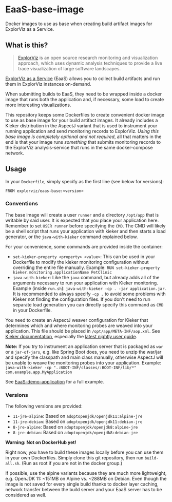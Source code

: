 # EaaS-base-image

Docker images to use as base when creating build artifact images for ExplorViz as a Service.

## What is this?

> [ExplorViz](https://www.explorviz.net/) is an open source research monitoring and visualization approach, which uses dynamic analysis techniques to provide a live trace visualization of large software landscapes. 

[ExplorViz as a Service](https://github.com/Marco01809/EaaS-server) (EaaS) allows you to collect build artifacts and run them in ExplorViz instances on-demand.

When submitting builds to EaaS, they need to be wrapped inside a docker image that runs both the application and, if necessary, some load to create more interesting visualizations.

This repository keeps some Dockerfiles to create convenient docker image to use as base image for your build artifact images. It already includes a Kieker distribution in the AspectJ variant that is used to instrument your running application and send monitoring records to ExplorViz. *Using this base image is completely optional and not required*, all that matters in the end is that your image runs *something* that submits monitoring records to the ExplorViz analysis-service that runs in the same docker-compose network.

## Usage

In your `Dockerfile`, simply specify as the first line (see below for versions):

```
FROM explorviz/eaas-base:<version>
```

### Conventions

The base image will create a user `runner` and a directory `/opt/app` that is writable by said user. It is expected that you place your application here.
Remember to set `USER runner` before specifying the `CMD`. The CMD will likely be a shell script that runs your application with kieker and then starts a load generator, or the `java-with-kieker` command explained below.

For your convenience, some commands are provided inside the container:

- `set-kieker-property <property> <value>`: This can be used in your Dockerfile to modify the kieker monitoring configuration without overriding the entire file manually. Example: `RUN set-kieker-property kieker.monitoring.applicationName PetClinic`
- `java-with-kieker`: Like the `java` command, but already adds all of the arguments necessary to run your application with Kieker monitoring. Example (inside `run.sh`): `java-with-kieker -cp . -jar application.jar`. It is recommended to always specify `-cp .` to avoid some problems with Kieker not finding the configuration files. If you don't need to run separate load generation you can directly specify this command as `CMD` in your Dockerfile.

You need to create an AspectJ weaver configuration for Kieker that determines which and where monitoring probes are weaved into your application.
This file should be placed in `/opt/app/META-INF/aop.xml`. See [Kieker documentation](http://kieker-monitoring.net/documentation/), especially the [latest nightly user guide](http://kieker-monitoring.net/download/nightly-builds/).

**Note:** If you try to instrument an application server that is packaged as `war` or a `jar-of-jars`, e.g. like Spring Boot does, you need to unzip the war/jar and specify the classpath and main class manually, otherwise AspectJ will be unable to weave the monitoring probes into your application.
Example: `java-with-kieker -cp ".:BOOT-INF/classes/:BOOT-INF/lib/*" com.example.app.MyApplication`

See [EaaS-demo-application](https://github.com/Marco01809/EaaS-demo-application) for a full example.

### Versions

The following versions are provided:

- `11-jre-alpine`: Based on `adoptopenjdk/openjdk11:alpine-jre`
- `11-jre-debian`: Based on `adoptopenjdk/openjdk11:debian-jre`
- `8-jre-alpine`: Based on `adoptopenjdk/openjdk8:alpine-jre`
- `8-jre-debian`: Based on `adoptopenjdk/openjdk8:debian-jre`

**Warning: Not on DockerHub yet!**

Right now, you have to build these images locally before you can use them in your own Dockerfiles. Simply clone this git repository, then run `build-all.sh`. (Run as root if you are not in the docker group.)

If possible, use the alpine variants because they are much more lightweight, e.g. OpenJDK 11: ~151MB on Alpine vs. ~288MB on Debian. Even though the image is not saved for every single build thanks to docker layer caching, network transfer between the build server and your EaaS server has to be considered as well.
